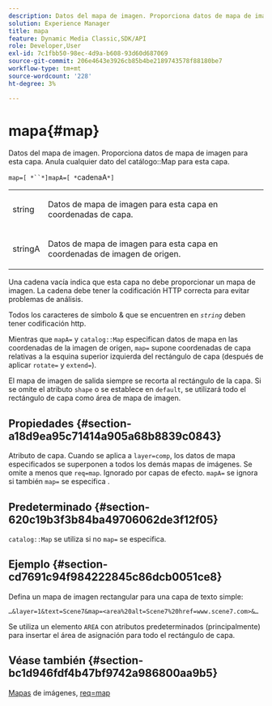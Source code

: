```yaml
---
description: Datos del mapa de imagen. Proporciona datos de mapa de imagen para esta capa. Anula cualquier dato del mapa del catálogo de esta capa.
solution: Experience Manager
title: mapa
feature: Dynamic Media Classic,SDK/API
role: Developer,User
exl-id: 7c1fbb50-98ec-4d9a-b608-93d60d687069
source-git-commit: 206e4643e3926cb85b4be2189743578f88180be7
workflow-type: tm+mt
source-wordcount: '228'
ht-degree: 3%

---
```


# mapa{#map}

Datos del mapa de imagen. Proporciona datos de mapa de imagen para esta capa. Anula cualquier dato del catálogo::Map para esta capa.

`map=[ *``*]mapA=[ *`cadenaA`*]`

<table id="simpletable_2E32B25D5F6246A18A8AF817903877ED"> 
 <tr class="strow"> 
  <td class="stentry"> <p><span class="codeph"> <span class="varname"> string</span></span> </p></td> 
  <td class="stentry"> <p>Datos de mapa de imagen para esta capa en coordenadas de capa. </p></td> 
 </tr> 
 <tr class="strow"> 
  <td class="stentry"> <p><span class="codeph"> <span class="varname"> stringA</span></span> </p></td> 
  <td class="stentry"> <p>Datos de mapa de imagen para esta capa en coordenadas de imagen de origen. </p></td> 
 </tr> 
</table>

Una cadena vacía indica que esta capa no debe proporcionar un mapa de imagen. La cadena debe tener la codificación HTTP correcta para evitar problemas de análisis.

Todos los caracteres de símbolo &amp; que se encuentren en *`string`* deben tener codificación http.

Mientras que `mapA=` y `catalog::Map` especifican datos de mapa en las coordenadas de la imagen de origen, `map=` supone coordenadas de capa relativas a la esquina superior izquierda del rectángulo de capa (después de aplicar `rotate=` y `extend=`).

El mapa de imagen de salida siempre se recorta al rectángulo de la capa. Si se omite el atributo `shape` o se establece en `default`, se utilizará todo el rectángulo de capa como área de mapa de imagen.

## Propiedades {#section-a18d9ea95c71414a905a68b8839c0843}

Atributo de capa. Cuando se aplica a `layer=comp`, los datos de mapa especificados se superponen a todos los demás mapas de imágenes. Se omite a menos que `req=map`. Ignorado por capas de efecto. `mapA=` se ignora si también  `map=` se especifica .

## Predeterminado {#section-620c19b3f3b84ba49706062de3f12f05}

`catalog::Map` se utiliza si no  `map=` se especifica.

## Ejemplo {#section-cd7691c94f984222845c86dcb0051ce8}

Defina un mapa de imagen rectangular para una capa de texto simple:

`…&layer=1&text=Scene7&map=<area%20alt=Scene7%20href=www.scene7.com>&…`

Se utiliza un elemento `AREA` con atributos predeterminados (principalmente) para insertar el área de asignación para todo el rectángulo de capa.

## Véase también {#section-bc1d946fdf4b47bf9742a986800aa9b5}

[Mapas](../../../../../is-api/http-ref/image-serving-api-ref/c-http-protocol-reference/c-syntax-and-features/r-image-maps.md#reference-ff7d1bac2a064104b0c508a81316fdab) de imágenes,  [req=map](../../../../../is-api/http-ref/image-serving-api-ref/c-http-protocol-reference/c-command-reference/r-req/r-req.md#reference-907cdb4a97034db7ad94695f25552e76)
